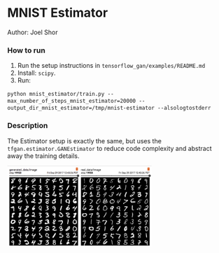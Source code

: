 # MNIST Estimator

Author: Joel Shor

### How to run


1. Run the setup instructions in `tensorflow_gan/examples/README.md`
1. Install: `scipy`.
1. Run:

```
python mnist_estimator/train.py --max_number_of_steps_mnist_estimator=20000 --output_dir_mnist_estimator=/tmp/mnist-estimator --alsologtostderr
```

### Description

The Estimator setup is exactly the same, but uses the
`tfgan.estimator.GANEstimator` to reduce code complexity and abstract away the
training details.

<img src="images/mnist_estimator_unconditional_gan.png" title="Unconditional GAN" width="330" />
